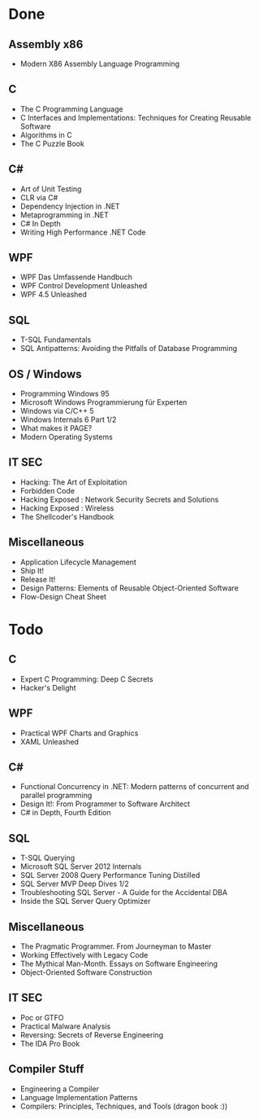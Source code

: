 # Done

  ## Assembly x86
   * Modern X86 Assembly Language Programming

  ## C
   * The C Programming Language
   * C Interfaces and Implementations: Techniques for Creating Reusable Software
   * Algorithms in C
   * The C Puzzle Book

  ## C#
   * Art of Unit Testing
   * CLR via C#
   * Dependency Injection in .NET
   * Metaprogramming in .NET
   * C# In Depth
   * Writing High Performance .NET Code

  ## WPF
   * WPF Das Umfassende Handbuch
   * WPF Control Development Unleashed
   * WPF 4.5 Unleashed

  ## SQL
   * T-SQL Fundamentals
   * SQL Antipatterns: Avoiding the Pitfalls of Database Programming

  ## OS / Windows
   * Programming Windows 95
   * Microsoft Windows Programmierung für Experten
   * Windows via C/C++ 5
   * Windows Internals 6 Part 1/2
   * What makes it PAGE?
   * Modern Operating Systems

  ## IT SEC
   * Hacking: The Art of Exploitation
   * Forbidden Code
   * Hacking Exposed : Network Security Secrets and Solutions
   * Hacking Exposed : Wireless
   * The Shellcoder's Handbook

  ## Miscellaneous
   * Application Lifecycle Management
   * Ship It!
   * Release It!
   * Design Patterns: Elements of Reusable Object-Oriented Software
   * Flow-Design Cheat Sheet

# Todo

  ## C
   * Expert C Programming: Deep C Secrets
   * Hacker's Delight

  ## WPF
   * Practical WPF Charts and Graphics
   * XAML Unleashed

  ## C#
   * Functional Concurrency in .NET: Modern patterns of concurrent and parallel programming
   * Design It!: From Programmer to Software Architect
   * C# in Depth, Fourth Edition

  ## SQL
   * T-SQL Querying
   * Microsoft SQL Server 2012 Internals
   * SQL Server 2008 Query Performance Tuning Distilled
   * SQL Server MVP Deep Dives 1/2
   * Troubleshooting SQL Server - A Guide for the Accidental DBA
   * Inside the SQL Server Query Optimizer

  ## Miscellaneous
   * The Pragmatic Programmer. From Journeyman to Master
   * Working Effectively with Legacy Code
   * The Mythical Man-Month. Essays on Software Engineering
   * Object-Oriented Software Construction

  ## IT SEC
   * Poc or GTFO
   * Practical Malware Analysis
   * Reversing: Secrets of Reverse Engineering
   * The IDA Pro Book

 ## Compiler Stuff
   * Engineering a Compiler
   * Language Implementation Patterns
   * Compilers: Principles, Techniques, and Tools (dragon book :))
